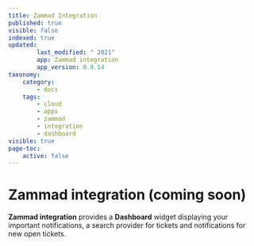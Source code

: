 ```yaml
---
title: Zammad Integration
published: true
visible: false
indexed: true
updated:
        last_modified: " 2021"
        app: Zammad integration
        app_version: 0.0.14
taxonomy:
    category:
        - docs
    tags:
        - cloud
        - apps
        - zammad
        - integration
        - dashboard
visible: true
page-toc:
    active: false
---
```


# Zammad integration (coming soon)

**Zammad integration** provides a **Dashboard** widget displaying your important notifications, a search provider for tickets and notifications for new open tickets.
